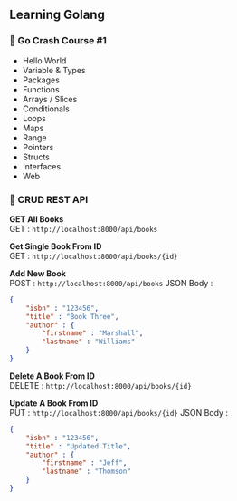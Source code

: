 ## Learning Golang

### 📁 Go Crash Course #1
- Hello World
- Variable & Types
- Packages
- Functions
- Arrays / Slices
- Conditionals
- Loops
- Maps
- Range
- Pointers
- Structs
- Interfaces
- Web

### 📁 CRUD REST API

**GET All Books**<br>
GET : `http://localhost:8000/api/books`

**Get Single Book From ID**<br>
GET : `http://localhost:8000/api/books/{id}`

**Add New Book**<br>
POST      : `http://localhost:8000/api/books`
JSON Body : 
```json
{
    "isbn" : "123456",
    "title" : "Book Three",
    "author" : {
        "firstname" : "Marshall",
        "lastname" : "Williams"
    }
}
```
 
**Delete A Book From ID**<br>
DELETE : `http://localhost:8000/api/books/{id}`

**Update A Book From ID**<br>
PUT       : `http://localhost:8000/api/books/{id}`
JSON Body : 
```json
{
    "isbn" : "123456",
    "title" : "Updated Title",
    "author" : {
        "firstname" : "Jeff",
        "lastname" : "Thomson"
    }
}
```
 
 
 
 
